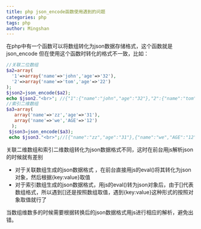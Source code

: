 ```yaml
---
title: php json_encode函数使用遇到的问题
categories: php
tags: php
author: Mingshan
---
```

在php中有一个函数可以将数组转化为json数据存储格式，这个函数就是json_encode
但在使用这个函数时转化的格式不一致，比如：
```php
//关联二位数组
$a2=array(    
  '1'=>array('name'=>'john','age'=>'32'),
  '2'=>array('name'=>'tom','age'=>'22')
);
$json2=json_encode($a2);
echo $json2."<br>"; //{"1":{"name":"john","age":"32"},"2":{"name":"tom","age":"22"}}
//索引二维数组
$a3=array(
   array('name'=>'zz','age'=>'31'),
   array('name'=>'we','AGE'=>'12')
  );
 $json3=json_encode($a3);
 echo $json3."<br>";//[{"name":"zz","age":"31"},{"name":"we","AGE":"12"}]
```
关联二维数组和索引二维数组转化为json数据格式不同，这时在前台用js解析json的时候就有差别

 - 对于关联数组生成的json数据格式 ，在前台直接用js的eval()将其转化为json对象，然后根据{key:value}取值
 - 对于索引数组生成的json数据格式，用js的eval()转为json对象后，由于[]代表数组格式，所以遇到[]还是按照数组取值，遇到{key:value}这种形式的按照对象取值就行了

当数组维数多的时候需要根据转换后的json数据格式用js进行相应的解析，避免出错。
